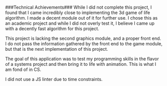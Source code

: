 ###Technical Achievements###
While I did not complete this project, I found that I came incredibly close to implementing the 3d game of life algorithm. I made a decent module out of it for
further use. I chose this as an academic project and while I did not overly test it, I believe I came up with a decently fast algorithm for this project.

This project is lacking the second graphics module, and a proper front end. I do not pass the information gathered by the front end to the game module,
but that is the next implementation of this project. 

The goal of this application was to test my programming skills in the flavor of a systems project and then bring it to life with animation. 
This is what I am fond of in CS.

I did not use a JS linter due to time constraints.